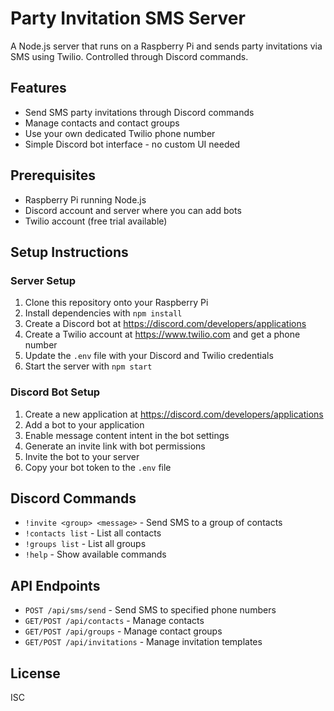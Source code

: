 # Party Invitation SMS Server

A Node.js server that runs on a Raspberry Pi and sends party invitations via SMS using Twilio. Controlled through Discord commands.

## Features

- Send SMS party invitations through Discord commands
- Manage contacts and contact groups
- Use your own dedicated Twilio phone number
- Simple Discord bot interface - no custom UI needed

## Prerequisites

- Raspberry Pi running Node.js
- Discord account and server where you can add bots
- Twilio account (free trial available)

## Setup Instructions

### Server Setup

1. Clone this repository onto your Raspberry Pi
2. Install dependencies with `npm install`
3. Create a Discord bot at https://discord.com/developers/applications
4. Create a Twilio account at https://www.twilio.com and get a phone number
5. Update the `.env` file with your Discord and Twilio credentials
6. Start the server with `npm start`

### Discord Bot Setup

1. Create a new application at https://discord.com/developers/applications
2. Add a bot to your application
3. Enable message content intent in the bot settings
4. Generate an invite link with bot permissions
5. Invite the bot to your server
6. Copy your bot token to the `.env` file

## Discord Commands

- `!invite <group> <message>` - Send SMS to a group of contacts
- `!contacts list` - List all contacts
- `!groups list` - List all groups
- `!help` - Show available commands

## API Endpoints

- `POST /api/sms/send` - Send SMS to specified phone numbers
- `GET/POST /api/contacts` - Manage contacts
- `GET/POST /api/groups` - Manage contact groups
- `GET/POST /api/invitations` - Manage invitation templates

## License

ISC